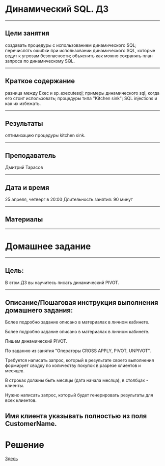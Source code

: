 # Динамический SQL. ДЗ
___
## Цели занятия
создавать процедуры с использованием динамического SQL;
перечислять ошибки при использовании динамического SQL, которые ведут к угрозам безопасности;
объяснить как можно сохранять план запроса по динамическому SQL.
___
## Краткое содержание
разница между Exec и sp_executesql;
примеры динамического sql, когда его стоит использовать;
процедуры типа "Kitchen sink";
SQL injections и как их избежать.
___
## Результаты
оптимизацию процедуры kitchen sink.
___
## Преподаватель
Дмитрий Тарасов
___
## Дата и время
25 апреля, четверг в 20:00
Длительность занятия: 90 минут
___
## Материалы
___
# Домашнее задание
___
## Цель:
В этом ДЗ вы научитесь писать динамический PIVOT.
___

## Описание/Пошаговая инструкция выполнения домашнего задания:

Более подробно задание описано в материалах в личном кабинете.

Более подробно задание описано в материалах в личном кабинете.

Пишем динамический PIVOT.

По заданию из занятия "Операторы CROSS APPLY, PIVOT, UNPIVOT".

Требуется написать запрос, который в результате своего выполнения
формирует сводку по количеству покупок в разрезе клиентов и месяцев.

В строках должны быть месяцы (дата начала месяца), в столбцах - клиенты.

Нужно написать запрос, который будет генерировать результаты для всех клиентов.

Имя клиента указывать полностью из поля CustomerName.
---
# Решение
[Здесь](hw_dynamic_sql_tasks-188-19bdb8_KomisarchukSV.sql)